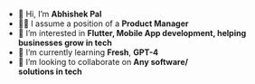 - 👋 Hi, I’m **Abhishek Pal**
- 👨‍💼 I assume a position of a **Product Manager**
- 👀 I’m interested in **Flutter, Mobile App development, helping businesses grow in tech**
- 🌱 I’m currently learning **Fresh**, **GPT-4**
- 💞️ I’m looking to collaborate on **Any software/ <br />solutions in tech**

<!---
abhishekpal-nexg/abhishekpal-nexg is a ✨ special ✨  epository because its `README.md` (this file) appears on your GitHub profile.
You can click the Preview link to take a look at your changes.
--->
